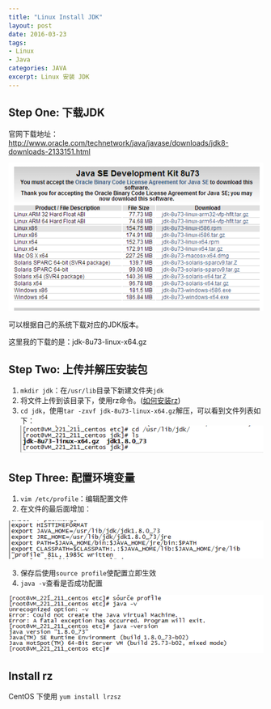 ```yaml
---
title: "Linux Install JDK"
layout: post
date: 2016-03-23
tags:
- Linux
- Java
categories: JAVA
excerpt: Linux 安装 JDK
---
```


## Step One: 下载JDK

官网下载地址：http://www.oracle.com/technetwork/java/javase/downloads/jdk8-downloads-2133151.html

![download-jdk](/assets/images/2016-03-23-download-jdk.png)

可以根据自己的系统下载对应的JDK版本。

这里我的下载的是：jdk-8u73-linux-x64.gz


## Step Two: 上传并解压安装包

1. `mkdir jdk`：在`/usr/lib`目录下新建文件夹`jdk`
2. 将文件上传到该目录下，使用rz命令。([如何安装rz](#install-rz))
3. `cd jdk`，使用`tar -zxvf jdk-8u73-linux-x64.gz`解压，可以看到文件列表如下：
![jdk-dir](/assets/images/2016-03-23-jdk-dir.png)


## Step Three: 配置环境变量

1. `vim /etc/profile`：编辑配置文件
2. 在文件的最后面增加：

![jdk-enviroment](/assets/images/2016-03-23-jdk-enviroment.png)

3. 保存后使用`source profile`使配置立即生效
4. `java -v`查看是否成功配置
	
![source-version](/assets/images/2016-03-23-source-version.png)

## Install rz

CentOS 下使用 `yum install lrzsz`